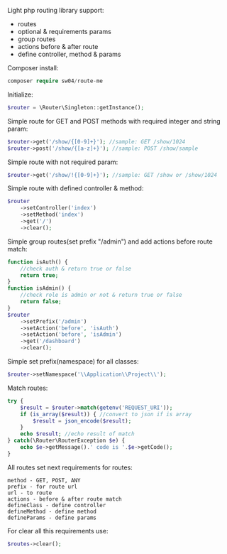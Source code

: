 Light php routing library support:
- routes
- optional & requirements params
- group routes
- actions before & after route
- define controller, method & params

Composer install:
```php
composer require sw04/route-me
```

Initialize:
```php
$router = \Router\Singleton::getInstance();
```

Simple route for GET and POST methods with required integer and string param:
```php
$router->get('/show/{[0-9]+}'); //sample: GET /show/1024
$router->post('/show/{[a-z]+}'); //sample: POST /show/sample
```

Simple route with not required param:
```php
$router->get('/show/!{[0-9]+}'); //sample: GET /show or /show/1024
```

Simple route with defined controller & method:
```php
$router
    ->setController('index')
    ->setMethod('index')
    ->get('/')
    ->clear();
```

Simple group routes(set prefix "/admin") and add actions before route match:

```php
function isAuth() {
    //check auth & return true or false
    return true;
}
function isAdmin() {
    //check role is admin or not & return true or false
    return false;
}
$router
    ->setPrefix('/admin')
    ->setAction('before', 'isAuth')
    ->setAction('before', 'isAdmin')
    ->get('/dashboard')
    ->clear();
```

Simple set prefix(namespace) for all classes:
```php
$router->setNamespace('\\Application\\Project\\');
```

Match routes:
```php
try {
    $result = $router->match(getenv('REQUEST_URI'));
    if (is_array($result)) { //convert to json if is array
        $result = json_encode($result);
    }
    echo $result; //echo result of match
} catch(\Router\RouterException $e) {
    echo $e->getMessage().' code is '.$e->getCode();
}
```

All routes set next requirements for routes:
```text
method - GET, POST, ANY
prefix - for route url
url - to route
actions - before & after route match
defineClass - define controller
defineMethod - define method
defineParams - define params
```

For clear all this requirements use:
```php
$routes->clear();
```
